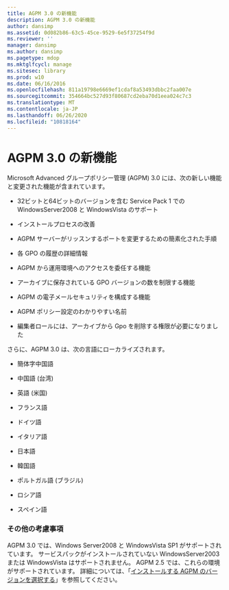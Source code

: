 ```yaml
---
title: AGPM 3.0 の新機能
description: AGPM 3.0 の新機能
author: dansimp
ms.assetid: 0d082b86-63c5-45ce-9529-6e5f37254f9d
ms.reviewer: ''
manager: dansimp
ms.author: dansimp
ms.pagetype: mdop
ms.mktglfcycl: manage
ms.sitesec: library
ms.prod: w10
ms.date: 06/16/2016
ms.openlocfilehash: 811a19798e6669ef1cdaf8a53493dbbc2faa007e
ms.sourcegitcommit: 354664bc527d93f80687cd2eba70d1eea024c7c3
ms.translationtype: MT
ms.contentlocale: ja-JP
ms.lasthandoff: 06/26/2020
ms.locfileid: "10818164"
---
```

# AGPM 3.0 の新機能


Microsoft Advanced グループポリシー管理 (AGPM) 3.0 には、次の新しい機能と変更された機能が含まれています。

-   32ビットと64ビットのバージョンを含む Service Pack 1 での WindowsServer2008 と WindowsVista のサポート

-   インストールプロセスの改善

-   AGPM サーバーがリッスンするポートを変更するための簡素化された手順

-   各 GPO の履歴の詳細情報

-   AGPM から運用環境へのアクセスを委任する機能

-   アーカイブに保存されている GPO バージョンの数を制限する機能

-   AGPM の電子メールセキュリティを構成する機能

-   AGPM ポリシー設定のわかりやすい名前

-   編集者ロールには、アーカイブから Gpo を削除する権限が必要になりました

さらに、AGPM 3.0 は、次の言語にローカライズされます。

-   簡体字中国語

-   中国語 (台湾)

-   英語 (米国)

-   フランス語

-   ドイツ語

-   イタリア語

-   日本語

-   韓国語

-   ポルトガル語 (ブラジル)

-   ロシア語

-   スペイン語

### その他の考慮事項

AGPM 3.0 では、Windows Server2008 と WindowsVista SP1 がサポートされています。 サービスパックがインストールされていない WindowsServer2003 または WindowsVista はサポートされません。 AGPM 2.5 では、これらの環境がサポートされています。 詳細については、「[インストールする AGPM のバージョンを選択する](choosing-which-version-of-agpm-to-install.md)」を参照してください。

 

 





